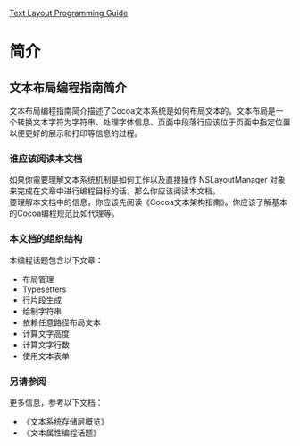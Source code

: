 [Text Layout Programming Guide](https://developer.apple.com/library/archive/documentation/Cocoa/Conceptual/TextLayout/TextLayout.html#//apple_ref/doc/uid/10000158i)

# 简介

## 文本布局编程指南简介

文本布局编程指南简介描述了Cocoa文本系统是如何布局文本的。文本布局是一个转换文本字符为字符串、处理字体信息、页面中段落行应该位于页面中指定位置以便更好的展示和打印等信息的过程。

### 谁应该阅读本文档

如果你需要理解文本系统机制是如何工作以及直接操作 NSLayoutManager 对象来完成在文章中进行编程目标的话，那么你应该阅读本文档。  
要理解本文档中的信息，你应该先阅读《Cocoa文本架构指南》。你应该了解基本的Cocoa编程规范比如代理等。  

### 本文档的组织结构

本编程话题包含以下文章：  

* 布局管理
* Typesetters 
* 行片段生成
* 绘制字符串
* 依赖任意路径布局文本
* 计算文字高度
* 计算文字行数
* 使用文本表单

### 另请参阅

更多信息，参考以下文档：  

* 《文本系统存储层概览》
* 《文本属性编程话题》